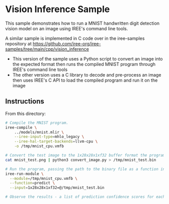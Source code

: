 # Vision Inference Sample

This sample demonstrates how to run a MNIST handwritten digit detection vision
model on an image using IREE's command line tools.

A similar sample is implemented in C code over in the iree-samples repository
at https://github.com/iree-org/iree-samples/tree/main/cpp/vision_inference

* This version of the sample uses a Python script to convert an image into the
  expected format then runs the compiled MNIST program through IREE's command
  line tools
* The other version uses a C library to decode and pre-process an image then
  uses IREE's C API to load the compiled program and run it on the image

## Instructions

From this directory:

```bash
# Compile the MNIST program.
iree-compile \
    ../models/mnist.mlir \
    --iree-input-type=mhlo_legacy \
    --iree-hal-target-backends=llvm-cpu \
    -o /tmp/mnist_cpu.vmfb

# Convert the test image to the 1x28x28x1xf32 buffer format the program expects.
cat mnist_test.png | python3 convert_image.py > /tmp/mnist_test.bin

# Run the program, passing the path to the binary file as a function input.
iree-run-module \
  --module=/tmp/mnist_cpu.vmfb \
  --function=predict \
  --input=1x28x28x1xf32=@/tmp/mnist_test.bin

# Observe the results - a list of prediction confidence scores for each digit.
```

<!-- TODO(scotttodd): lit test for that ^ (requires python in lit.cfg.py) -->
